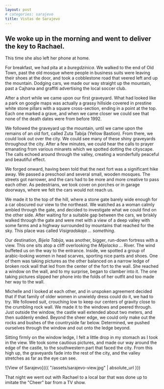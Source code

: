 ```yaml
---
layout: post
# categories: sarajevo
title: Vistas de Sarajevo
---
```


## We woke up in the morning and went to deliver the key to Rachael. 
This time she also left her phone at home.

For breakfast, we had pita at a *buregdzinica*. We walked to the end of Old Town,
past the old mosque where people in business suits were leaving their
shoes at the door, and took a cobblestone road that veered left and up the 
mountain. Dodging cars, we made our way straight up the mountain, past a
Cajhana and graffiti advertising the local soccer club. 

After a short while we came upon our first graveyard. What had looked like a
park on google maps was actually a grassy hillside covered in prestine 
white stone pillars with a square cross-section, ending in a point at the top. 
Each one marked a grave, and when we came closer we could see that none of the 
death dates were from before 1992. 

We followed the graveyard up the mountain, until we came upon the remains
of an old fort, called Zuta Tabija (Yellow Bastion). From there, we could
look out over the city. We could see many of these shiny graveyards throughout
the city. After a few minutes, we could hear the calls to prayer emanating
from various minarets which we spotted dotting the cityscape. The calls
echoed around through the valley, creating a wonderfully peaceful and beautiful
effect.

We forged onward, having been told that the next fort was a significant hike
away. We passed a preschool and several small, wooden mosques. The streets
got narrower, and the cars had to be more and more creative to pass each other.
As pedestrians, we took cover on porches or in garage doorways, where we felt
the cars would not reach us.

We made it to the top of the hill, where a stone gate barely wide enough for 
a car obscured our view to the northeast. We watched as a woman calmly ambled
through the gate, and decided to investigate what we could find on the other
side. After waiting for a suitable gap between the cars, we briskly walked
through the gate and were met with a view of a deep valley with some farms and 
a highway surrounded by mountains that reached for the sky. This place was 
called *Visigradskaja &#x2026; something*.

Our destination, *Bijela Tabija*, was another, bigger, run-down fortress with
a view. This one sits atop a cliff overlooking the *Mijelacka &#x2026;* River. The
wind buffeted us on the way to the entrance. Inside, we spotted a group of
arabic-looking women in head scarves, sporting nice pants and shoes. One of 
them was taking pictures as the other balanced on a narrow ledge of broken rock
wall that led from the center of the fort to the wall. She reached a window on
the wall, and to my surprise, began to clamber into it. The one taking pictures
slipped her phone into the folds of her outfit and too made her way to the wall.

Michelle and I looked at each other, and in unspoken agreement decided that if
that family of older women in unwieldy dress could do it, we had to try. We
followed suit, crouching low to keep our centers of gravity close to the
crumbling rock wall. We made it to the windows and peered through. Just outside
the window, the castle wall extended about two meters, and then suddenly ended.
Beyond the sheer edge, we could only make out the rocks and bushes of the 
countryside far below. Determined, we pushed ourselves through the window and
out onto the ledge beyond.

Sitting firmly on the window ledge, I felt a little drop in my stomach as I took
in the view. We took some cautious pictures, and made our way around the edge
of the castle, to the southwestern part that faced the city. From this high up,
the graveyards fade into the rest of the city, and the valley stretches as far
as the eye can see.

![View of Sarajevo]({{ "/assets/sarajevo-view.jpg" | absolute_url }})

That night we went out with Rachael to a local bar that was done up to imitate
the "Cheer" bar from a TV show. 

